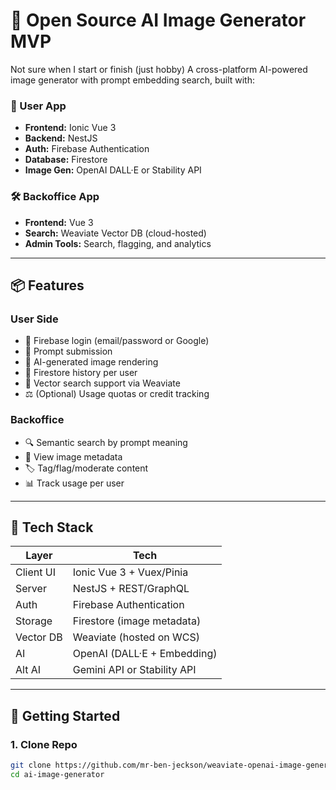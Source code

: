 # 🧠 Open Source AI Image Generator MVP
Not sure when I start or finish (just hobby)
A cross-platform AI-powered image generator with prompt embedding search, built with:

### 👤 User App
- **Frontend:** Ionic Vue 3
- **Backend:** NestJS
- **Auth:** Firebase Authentication
- **Database:** Firestore
- **Image Gen:** OpenAI DALL·E or Stability API

### 🛠️ Backoffice App
- **Frontend:** Vue 3
- **Search:** Weaviate Vector DB (cloud-hosted)
- **Admin Tools:** Search, flagging, and analytics

---

## 📦 Features

### User Side
- 🔐 Firebase login (email/password or Google)
- 📝 Prompt submission
- 🧠 AI-generated image rendering
- 📜 Firestore history per user
- 🎯 Vector search support via Weaviate
- ⚖️ (Optional) Usage quotas or credit tracking

### Backoffice
- 🔍 Semantic search by prompt meaning
- 🧾 View image metadata
- 🏷️ Tag/flag/moderate content
- 📊 Track usage per user

---

## 🧱 Tech Stack

| Layer       | Tech                           |
|------------|----------------------------------|
| Client UI  | Ionic Vue 3 + Vuex/Pinia         |
| Server     | NestJS + REST/GraphQL            |
| Auth       | Firebase Authentication          |
| Storage    | Firestore (image metadata)       |
| Vector DB  | Weaviate (hosted on WCS)         |
| AI         | OpenAI (DALL·E + Embedding)      |
| Alt AI     | Gemini API or Stability API      |

---

## 🚀 Getting Started

### 1. Clone Repo

```bash
git clone https://github.com/mr-ben-jeckson/weaviate-openai-image-generator
cd ai-image-generator
